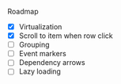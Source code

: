 Roadmap

- [x] Virtualization
- [x] Scroll to item when row click
- [ ] Grouping
- [ ] Event markers
- [ ] Dependency arrows
- [ ] Lazy loading
